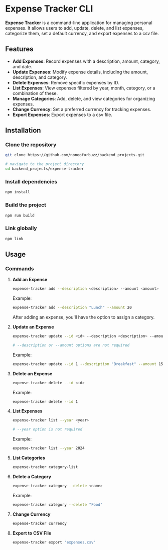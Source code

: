 # Expense Tracker CLI

**Expense Tracker** is a command-line application for managing personal expenses. It allows users to add, update, delete, and list expenses, categorize them, set a default currency, and export expenses to a csv file.

## Features

- **Add Expenses**: Record expenses with a description, amount, category, and date.
- **Update Expenses**: Modify expense details, including the amount, description, and category.
- **Delete Expenses**: Remove specific expenses by ID.
- **List Expenses**: View expenses filtered by year, month, category, or a combination of these.
- **Manage Categories**: Add, delete, and view categories for organizing expenses.
- **Change Currency**: Set a preferred currency for tracking expenses.
- **Export Expenses**: Export expenses to a csv file.

## Installation
### Clone the repository

   ```bash
   git clone https://github.com/noneofurbuzz/backend_projects.git
   
   # navigate to the project directory
   cd backend_projects/expense-tracker
   ```

### Install dependencies
   ```bash
   npm install
   ```
### Build the project

```bash
npm run build
```

### Link globally
   ```bash
   npm link
   ```

## Usage

### Commands

1. **Add an Expense**
   ```bash
   expense-tracker add --description <description> --amount <amount>
   ```
   Example:
   ```bash
   expense-tracker add --description "Lunch" --amount 20
   ```

   After adding an expense, you'll have the option to assign a category.

2. **Update an Expense**
   ```bash
   expense-tracker update --id <id> --description <description> --amount <amount>

   # --description or --amount options are not required
   ```
   Example:
   ```bash
   expense-tracker update --id 1 --description "Breakfast" --amount 15
   ```

3. **Delete an Expense**
   ```bash
   expense-tracker delete --id <id>
   ```
   Example:
   ```bash
   expense-tracker delete --id 1
   ```

4. **List Expenses**
   ```bash
   expense-tracker list --year <year>

   # --year option is not required
   
   ```
   Example:
   ```bash
   expense-tracker list --year 2024
   ```

5. **List Categories**
   ```bash
   expense-tracker category-list
   ```

6. **Delete a Category**
   ```bash
   expense-tracker category --delete <name>
   ```
   Example:
   ```bash
   expense-tracker category --delete "Food"
   ```

7. **Change Currency**
   ```bash
   expense-tracker currency
   ```

8. **Export to CSV File**
    ```bash
    expense-tracker export 'expenses.csv'
